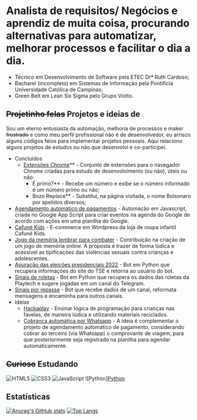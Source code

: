 # Analista de requisitos/ Negócios e aprendiz de muita coisa, procurando alternativas para automatizar, melhorar processos e facilitar o dia a dia.

 - Técnico em Desenvolvimento de Software pela ETEC Drª Ruth Cardoso;
 - Bacharel (incompleto) em Sistemas de Informação pela Pontifícia Universidade Católica de Campinas;
 - Green Belt em Lean Six Sigma pelo Grupo Voitto.
 
## ~~Projetinho felas~~ Projetos e ideias de

 Sou um eterno entusiasta da automação, melhoria de processos e maker ~~frustrado~~ e como meu perfil profissional não é de desenvolvedor, eu arrisco alguns códigos feios para implementar projetos pessoais. Aqui relaciono alguns projetos de estudos ou não que desenvolvi e co-participei.

- Concluídos
  - [Extensões Chrome](https://github.com/brunooliveira09/extensoes-chrome)** - Conjunto de extensões para o navegador Chrome criadas para estudo de desenvolvimento (ou não), úteis ou não:
    - É primo?** - Recebe um número e exibe se o número informado é um número primo ou não;
    - Bozo Replace** - Substitui, na página visitada, o nome Bolsonaro por apelidos diversos;
- [Agendamento automático de pagamentos](https://github.com/brunooliveira09/Auto-Agendar-Pagamento) - Automação em Javascript, criada no Google App Script para criar eventos na agenda do Google de acordo com ações em uma planilha do Google.
- [Cafuné Kids](https://usecafune.com.br) - E-commerce em Wordpress da loja de roupa infantil Cafuné Kids.
- [Jogo da memória lembrar para combater](https://lembrarparacombater.ml/) - Contribuição na criação de um jogo de memória online. A proposta é trazer de forma lúdica e acessível as tipificações das violências sexuais contra crianças e adolescentes.
- [Apuração das eleições presidenciais 2022](https://github.com/brunooliveira09/Bot-Apura-Eleicao-2022) - Bot em Python que recupera informações do site do TSE e retorna ao usuário do bot.
- [Sinais de roletas](#) - Bot em Python que recupera os dados das roletas da Playtech e sugere jogadas em um canal do Telegram.
- [Sinais por repasse](#) - Bot que recebe dados de um canal, reformata mensagens e encaminha para outros canais.
- Ideias
  - [Hackaplay](https://github.com/brunooliveira09/Hackaplay) - Ensinar lógica de programação para crianças nas favelas, de maneira lúdica e utilizando materiais reciclados.
  - [Cobrança automática por Whatsapp](#) - A ideia é complementar o projeto de agendamento automático de pagamento, considerando cobrar ao terceiro (via Whatsapp) o comprovante de viagem, para que posteriormente seja registrado na planilha para agendar automaticamente.
 
 ## ~~Curioso~~ Estudando

![HTML5](https://img.shields.io/badge/html5-%23E34F26.svg?style=for-the-badge&logo=html5&logoColor=white)
![CSS3](https://img.shields.io/badge/css3-%231572B6.svg?style=for-the-badge&logo=css3&logoColor=white)
![JavaScript](https://img.shields.io/badge/javascript-%23323330.svg?style=for-the-badge&logo=javascript&logoColor=%23F7DF1E)
![Python][Python](https://img.shields.io/badge/python-3670A0?style=for-the-badge&logo=python&logoColor=ffdd54)
 
 ## Estatísticas

[![Anurag's GitHub stats](https://github-readme-stats.vercel.app/api?username=brunooliveia09&show_icons=true&theme=dark)](https://github.com/anuraghazra/github-readme-stats)
[![Top Langs](https://github-readme-stats.vercel.app/api/top-langs/?username=brunooliveia09&layout=compact&theme=dark)](https://github.com/anuraghazra/github-readme-stats)
